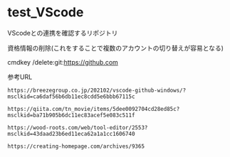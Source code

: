 # test_VScode
VScodeとの連携を確認するリポジトリ

資格情報の削除(これをすることで複数のアカウントの切り替えが容易となる)

cmdkey /delete:git:https://github.com

参考URL

    https://breezegroup.co.jp/202102/vscode-github-windows/?msclkid=ca6daf56b6db11ec8cdd5e6bbb67115c

    https://qiita.com/tn_movie/items/5dee0092704cd28ed85c?msclkid=ba71b905b6dc11ec83acef5e083c511f

    https://wood-roots.com/web/tool-editor/2553?msclkid=43daad23b6ed11eca62a1a1cc1606740

    https://creating-homepage.com/archives/9365
